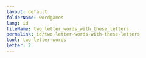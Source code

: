 ```yaml
---
layout: default
folderName: wordgames
lang: id
fileName: two_letter_words_with_these_letters
permalink: id/two-letter-words-with-these-letters
tool: two-letter-words
letter: 2
---
```

